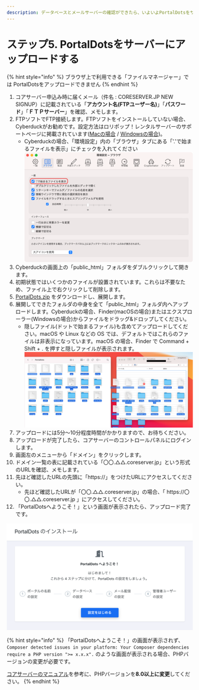 ```yaml
---
description: データベースとメールサーバーの確認ができたら、いよいよPortalDotsをサーバーへアップロードします。
---
```


# ステップ5. PortalDotsをサーバーにアップロードする

{% hint style="info" %}
ブラウザ上で利用できる「ファイルマネージャー」では PortalDotsをアップロードできません
{% endhint %}

1. コアサーバー申込み時に届くメール（件名 : CORESERVER.JP NEW SIGNUP）に記載されている「**アカウント名(FTPユーザー名)**」「**パスワード**」「**ＦＴＰサーバー**」を確認、メモします。
2. FTPソフトでFTP接続します。FTPソフトをインストールしていない場合、Cyberduckがお勧めです。設定方法はロリポップ！レンタルサーバーのサポートページに掲載されています([Macの場合](https://lolipop.jp/manual/hp/m-cyberduck/) / [Windowsの場合](https://lolipop.jp/manual/hp/w-cyberduck/))。
   * Cyberduckの場合、「環境設定」内の「ブラウザ」タブにある「'.'で始まるファイルを表示」にチェックを入れてください\
     ![](../../../.gitbook/assets/image.png)
3. Cyberduckの画面上の「public\_html」フォルダをダブルクリックして開きます。
4. 初期状態ではいくつかのファイルが設置されています。これらは不要なため、ファイル上で右クリックして削除します。
5. [PortalDots.zip](https://github.com/portaldots/PortalDots/releases/latest/download/PortalDots.zip) をダウンロードし、展開します。
6. 展開してできたフォルダの中身を全て「public\_html」フォルダ内へアップロードします。Cyberduckの場合、Finder(macOSの場合)またはエクスプローラー(Windowsの場合)からファイルをドラッグ&ドロップしてください。
   * 隠しファイル(ドットで始まるファイル)も含めてアップロードしてください。macOS や Linux などの OS では、デフォルトではこれらのファイルは非表示になっています。macOS の場合、Finder で Command + Shift + . を押すと隠しファイルが表示されます。\
     ![](<../../../.gitbook/assets/image (5).png>)
7. アップロードには5分〜10分程度時間がかかりますので、お待ちください。
8. アップロードが完了したら、コアサーバーのコントロールパネルにログインします。
9. 画面左のメニューから「ドメイン」をクリックします。
10. ドメイン一覧の表に記載されている「〇〇.△△.coreserver.jp」という形式のURLを確認、メモします。
11. 先ほど確認したURLの先頭に「https://」をつけたURLにアクセスしてください。
    * 先ほど確認したURLが「〇〇.△△.coreserver.jp」の場合、「 https://〇〇.△△.coreserver.jp 」にアクセスしてください。
12. 「PortalDotsへようこそ！」という画面が表示されたら、アップロード完了です。

![](<../../../.gitbook/assets/image (1).png>)

{% hint style="info" %}
「PortalDotsへようこそ！」の画面が表示されず、 `Composer detected issues in your platform: Your Composer dependencies require a PHP version ">= x.x.x".` のような画面が表示される場合、PHPバージョンの変更が必要です。

[コアサーバーのマニュアル](https://help.coreserver.jp/manual/v2/php-version/)を参考に、PHPバージョンを**8.0以上に変更**してください。
{% endhint %}
